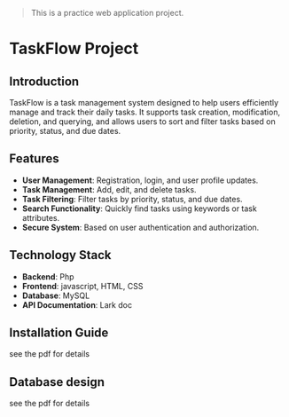 > This is a practice web application project.
# TaskFlow Project

## Introduction

TaskFlow is a task management system designed to help users efficiently manage and track their daily tasks. It supports task creation, modification, deletion, and querying, and allows users to sort and filter tasks based on priority, status, and due dates.

## Features

- **User Management**: Registration, login, and user profile updates.
- **Task Management**: Add, edit, and delete tasks.
- **Task Filtering**: Filter tasks by priority, status, and due dates.
- **Search Functionality**: Quickly find tasks using keywords or task attributes.
- **Secure System**: Based on user authentication and authorization.

## Technology Stack

- **Backend**: Php
- **Frontend**: javascript, HTML, CSS
- **Database**: MySQL
- **API Documentation**: Lark doc

## Installation Guide
see the pdf for details
## Database design
see the pdf for details
